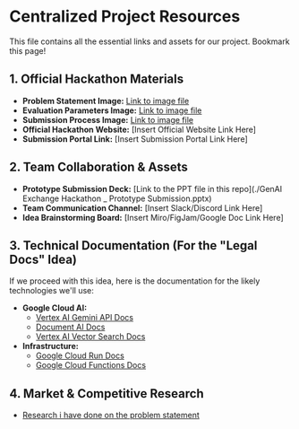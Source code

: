 # Centralized Project Resources

This file contains all the essential links and assets for our project. Bookmark this page!

## 1. Official Hackathon Materials

- **Problem Statement Image:** [Link to image file](./path/to/image_a44613.jpg)
- **Evaluation Parameters Image:** [Link to image file](./path/to/image_a445bb.png)
- **Submission Process Image:** [Link to image file](./path/to/image_a3f43a.png)
- **Official Hackathon Website:** [Insert Official Website Link Here]
- **Submission Portal Link:** [Insert Submission Portal Link Here]

## 2. Team Collaboration & Assets

- **Prototype Submission Deck:** [Link to the PPT file in this repo](./GenAI Exchange Hackathon \_ Prototype Submission.pptx)
- **Team Communication Channel:** [Insert Slack/Discord Link Here]
- **Idea Brainstorming Board:** [Insert Miro/FigJam/Google Doc Link Here]

## 3. Technical Documentation (For the "Legal Docs" Idea)

If we proceed with this idea, here is the documentation for the likely technologies we'll use:

- **Google Cloud AI:**
  - [Vertex AI Gemini API Docs](https://cloud.google.com/vertex-ai/docs/generative-ai/model-reference/gemini)
  - [Document AI Docs](https://cloud.google.com/document-ai/docs)
  - [Vertex AI Vector Search Docs](https://cloud.google.com/vertex-ai/docs/vector-search)
- **Infrastructure:**
  - [Google Cloud Run Docs](https://cloud.google.com/run/docs)
  - [Google Cloud Functions Docs](https://cloud.google.com/functions/docs)

## 4. Market & Competitive Research

- [Research i have done on the problem statement](./resource.md)
